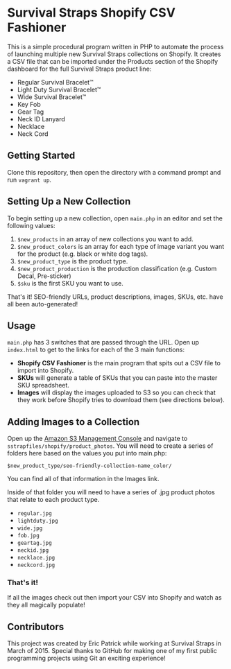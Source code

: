 # Survival Straps Shopify CSV Fashioner

This is a simple procedural program written in PHP to automate the process of launching multiple new Survival Straps collections on Shopify. It creates a CSV file that can be imported under the Products section of the Shopify dashboard for the full Survival Straps product line:

* Regular Survival Bracelet™
* Light Duty Survival Bracelet™
* Wide Survival Bracelet™
* Key Fob
* Gear Tag
* Neck ID Lanyard
* Necklace
* Neck Cord


## Getting Started

Clone this repository, then open the directory with a command prompt and run `vagrant up`.


## Setting Up a New Collection

To begin setting up a new collection, open `main.php` in an editor and set the following values:

1. `$new_products` in an array of new collections you want to add.
2. `$new_product_colors` is an array for each type of image variant you want for the product (e.g. black or white dog tags).
3. `$new_product_type` is the product type.
4. `$new_product_production` is the production classification (e.g. Custom Decal, Pre-sticker)
5. `$sku` is the first SKU you want to use.

That's it! SEO-friendly URLs, product descriptions, images, SKUs, etc. have all been auto-generated!


## Usage

`main.php` has 3 switches that are passed through the URL. Open up `index.html` to get to the links for each of the 3 main functions:

* **Shopify CSV Fashioner** is the main program that spits out a CSV file to import into Shopify.
* **SKUs** will generate a table of SKUs that you can paste into the master SKU spreadsheet.
* **Images** will display the images uploaded to S3 so you can check that they work before Shopify tries to download them (see directions below).


## Adding Images to a Collection

Open up the [Amazon S3 Management Console](https://console.aws.amazon.com/s3/home?region=us-east-1#) and navigate to `sstrapfiles/shopify/product_photos`. You will need to create a series of folders here based on the values you put into main.php:

```
$new_product_type/seo-friendly-collection-name_color/
```

You can find all of that information in the Images link.

Inside of that folder you will need to have a series of .jpg product photos that relate to each product type.


* `regular.jpg`
* `lightduty.jpg`
* `wide.jpg`
* `fob.jpg`
* `geartag.jpg`
* `neckid.jpg`
* `necklace.jpg`
* `neckcord.jpg`


### That's it!

If all the images check out then import your CSV into Shopify and watch as they all magically populate!


## Contributors

This project was created by Eric Patrick while working at Survival Straps in March of 2015. Special thanks to GitHub for making one of my first public programming projects using Git an exciting experience!
